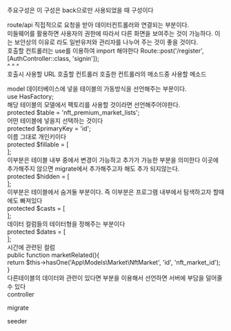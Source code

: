 주요구성은 이 구성은 back으로만 사용되었을 때 구성이다


route/api 직접적으로 요청을 받아 데이터컨트롤러와 연결되는 부분이다.<br>
미들웨어를 활용하면 사용자의 권한에 따라서 다른 화면을 보여주는 것이 가능하다. 이는 보안상의 이유로 라도 일반유저와 관리자를 나누어 주는 것이 좋을 것이다.<br>
호출할 컨트롤러는 use를 이용하여 import 해야한다
Route::post('/register', [AuthController::class, 'signin']);<br>
             ^            ^                       ^<br>
    호출시 사용할 URL     호출할 컨트롤러           호출한 컨트롤러의 메소드중 사용할 메소드

model 데이터베이스에 넣을 테이블의 가동방식을 선언해주는 부분이다.<br>
use HasFactory;<br>
해당 테이블의 모델에서 팩토리를 사용할 것이라면 선언해주어야한다.<br>
protected $table = 'nft_premium_market_lists';<br>
어떤 테이블에 넣을지 선택하는 것이다<br>
protected $primaryKey = 'id';<br>
이름 그대로 개인키이다<br>
protected $fillable = [<br>
    ];<br>
이부분은 테이블 내부 중에서 변경이 가능하고 추가가 가능한 부분을 의미한다 이곳에 추가해주지 않으면 migrate에서 추가해주고자 해도 추가 되지않는다.<br>
protected $hidden = [<br>
];<br>
이부분은 테이블에서 숨겨둘 부분이다. 즉 이부분은 프로그램 내부에서 탐색하고자 할때에도 빠져있다<br>
protected $casts = [<br>
];<br>
데이터 컬럼들의 테이터형을 정해주는 부분이다<br>
protected $dates = [<br>
];<br>
시간에 관련된 컬럼<br>
public function marketRelated(){<br>
        return $this->hasOne('App\Models\Market\NftMarket', 'id', 'nft_market_id');<br>
    }<br>
다른테이블의 데이터와 관련이 있다면 부분을 이용해서 선언하면 서버에 부담을 덜어줄 수 있다<br>
controller


migrate


seeder
